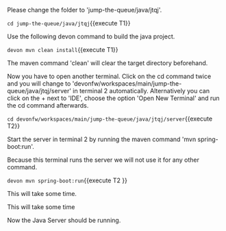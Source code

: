

Please change the folder to &#39;jump-the-queue/java/jtqj&#39;.

`cd jump-the-queue/java/jtqj`{{execute T1}}
 
Use the following devon command to build the java project.

`devon mvn clean install`{{execute T1}}

The maven command 'clean' will clear the target directory beforehand. 






Now you have to open another terminal. Click on the cd command twice and you will change to &#39;devonfw/workspaces/main/jump-the-queue/java/jtqj/server&#39; in terminal 2 automatically. Alternatively you can click on the + next to &#39;IDE&#39;, choose the option &#39;Open New Terminal&#39; and run the cd command afterwards. 


`cd devonfw/workspaces/main/jump-the-queue/java/jtqj/server`{{execute T2}}

Start the server in terminal 2 by running the maven command 'mvn spring-boot:run'.

Because this terminal runs the server we will not use it for any other command.
 

`devon mvn spring-boot:run`{{execute T2 }}

This will take some time.

This will take some time

Now the Java Server should be running.
